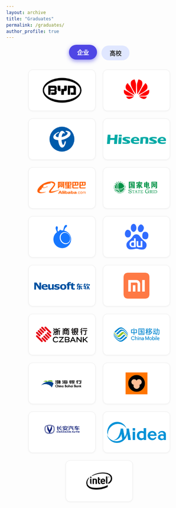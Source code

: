 ```yaml
---
layout: archive
title: "Graduates"
permalink: /graduates/
author_profile: true
---
```


<style>
  .filter-buttons {
    margin-bottom: 25px;
    display: flex;
    flex-wrap: wrap;
    gap: 12px;
    justify-content: center;
  }

  .filter-buttons button {
    padding: 8px 22px;
    border: none;
    border-radius: 9999px;
    background: #e0e7ff;
    color: #333;
    font-weight: 600;
    font-size: 1rem;
    cursor: pointer;
    transition: background-color 0.25s ease, box-shadow 0.25s ease, color 0.25s ease, transform 0.15s ease;
  }

  .filter-buttons button:hover {
    background-color: #c7d2fe;
    box-shadow: inset 0 0 8px rgba(0,0,0,0.12);
    transform: translateY(-2px);
  }

  .filter-buttons button.active {
    background-color: #4f46e5;
    color: #fff;
    box-shadow: 0 4px 12px rgba(79, 70, 229, 0.6);
    transform: translateY(-2px);
  }

  .logo-grid {
    display: flex;
    flex-wrap: wrap;
    gap: 20px;
    justify-content: center;
  }

  .logo-card {
    width: 160px;
    height: 90px;
    display: flex;
    align-items: center;
    justify-content: center;
    border: 1px solid #eee;
    border-radius: 12px;
    background-color: #fff;
    padding: 10px;
    box-shadow: 0 1px 4px rgba(0,0,0,0.05);
    transition: transform 0.3s ease, box-shadow 0.3s ease;
  }

  .logo-card img {
    max-height: 70px;
    max-width: 100%;
    object-fit: contain;
  }

  .logo-card:hover {
    transform: scale(1.05);
    box-shadow: 0 8px 20px rgba(0,0,0,0.1);
  }

  @media (max-width: 600px) {
    .logo-card {
      width: 120px;
      height: 70px;
    }
  }
</style>

<div class="filter-buttons">
  <button class="active" onclick="switchTab('enterprise', this)">企业</button>
  <button onclick="switchTab('university', this)">高校</button>
</div>

<div id="enterprise" class="logo-grid">
  <div class="logo-card"><img src="/images/enterprise/比亚迪.png" alt="企业1"></div>
  <div class="logo-card"><img src="/images/enterprise/华为.png" alt="企业2"></div>
  <div class="logo-card"><img src="/images/enterprise/中国电信.png" alt="企业3"></div>
  <div class="logo-card"><img src="/images/enterprise/海信logo.png" alt="企业4"></div>
  <div class="logo-card"><img src="/images/enterprise/阿里巴巴.png" alt="企业5"></div>
  <div class="logo-card"><img src="/images/enterprise/国家电网.png" alt="企业6"></div>
  <div class="logo-card"><img src="/images/enterprise/蚂蚁集团备份.png" alt="企业7"></div>
  <div class="logo-card"><img src="/images/enterprise/百度.png" alt="企业8"></div>
  <div class="logo-card"><img src="/images/enterprise/东软.png" alt="企业9"></div>
  <div class="logo-card"><img src="/images/enterprise/小米.png" alt="企业10"></div>
  <div class="logo-card"><img src="/images/enterprise/浙商银行.png" alt="企业11"></div>
  <div class="logo-card"><img src="/images/enterprise/中国移动.png" alt="企业12"></div>
  <div class="logo-card"><img src="/images/enterprise/渤海银行.png" alt="企业13"></div>
  <div class="logo-card"><img src="/images/enterprise/猿辅导.png" alt="企业14"></div>
  <div class="logo-card"><img src="/images/enterprise/长安汽车v标&logo-copy.png" alt="企业15"></div>
  <div class="logo-card"><img src="/images/enterprise/美的logo.png" alt="企业16"></div>
  <div class="logo-card"><img src="/images/enterprise/英特尔.png" alt="企业17"></div>
</div>

<div id="university" class="logo-grid" style="display: none;">
  <div class="logo-card"><img src="/images/university/大连理工大学.png" alt="高校1"></div>
  <div class="logo-card"><img src="/images/university/电子科技大学.png" alt="高校2"></div>
  <div class="logo-card"><img src="/images/university/东北大学.png" alt="高校3"></div>
  <div class="logo-card"><img src="/images/university/东京大学.jpg" alt="高校4"></div>
  <div class="logo-card"><img src="/images/university/卡内基梅隆大学.jpg" alt="高校5"></div>
  <div class="logo-card"><img src="/images/university/康奈尔大学.jpg" alt="高校6"></div>
  <div class="logo-card"><img src="/images/university/清华大学.png" alt="高校7"></div>
  <div class="logo-card"><img src="/images/university/深圳大学.png" alt="高校8"></div>
  <div class="logo-card"><img src="/images/university/武汉大学.png" alt="高校9"></div>
  <div class="logo-card"><img src="/images/university/浙江大学.png" alt="高校10"></div>
</div>

<script>
  function switchTab(tabId, btn) {
    document.getElementById('enterprise').style.display = tabId === 'enterprise' ? 'flex' : 'none';
    document.getElementById('university').style.display = tabId === 'university' ? 'flex' : 'none';

    const buttons = document.querySelectorAll('.filter-buttons button');
    buttons.forEach(b => b.classList.remove('active'));
    btn.classList.add('active');
  }
</script>
